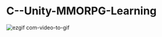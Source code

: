 # C--Unity-MMORPG-Learning
![ezgif com-video-to-gif](https://github.com/seunguri/Unity-MMORPG-Learning/assets/52988414/cd2c3543-853f-41ae-b6c1-20acea384579)
